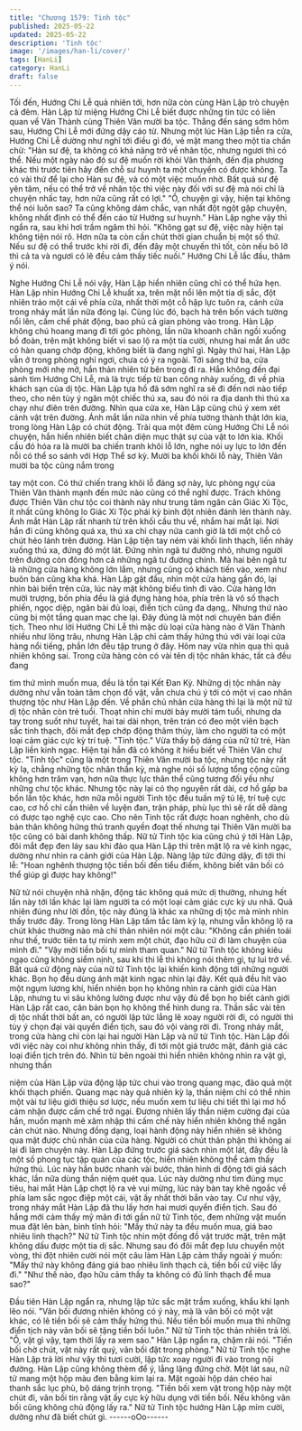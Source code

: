 ```yaml
---
title: "Chương 1579: Tinh tộc"
published: 2025-05-22
updated: 2025-05-22
description: 'Tinh tộc'
image: '/images/han-li/cover/'
tags: [HanLi]
category: HanLi
draft: false
---
```


Tối đến, Hướng Chi Lễ quả nhiên tới, hơn nữa còn cùng Hàn Lập
trò chuyện cả đêm.
Hàn Lập từ miệng Hướng Chi Lễ biết được những tin tức có liên
quan về Vân Thành cùng Thiên Vân mười ba tộc.
Thẳng đến sáng sớm hôm sau, Hướng Chi Lễ mới đứng dậy cáo
từ.
Nhưng một lúc Hàn Lập tiễn ra cửa, Hướng Chi Lễ dường như
nghĩ tới điều gì đó, vẻ mặt mang theo một tia chần chừ:
"Hàn sư đệ, ta không có khả năng trở về nhân tộc, nhưng ngươi
thì có thể. Nếu một ngày nào đó sư đệ muốn rời khỏi Vân thành,
đến địa phương khác thì trước tiên hãy đến chỗ sư huynh ta một
chuyến có được không. Ta có vài thứ để lại cho Hàn sư đệ, và có
một việc muốn nhờ. Bất quá sư đệ yên tâm, nếu có thể trở về
nhân tộc thì việc này đối với sư đệ mà nói chỉ là chuyện nhấc tay,
hơn nữa cũng rất có lợi."
"Ồ, chuyện gì vậy, hiện tại không thể nói luôn sao? Ta cũng không
dám chắc, vạn nhất đột ngột gặp chuyện, không nhất định có thể
đến cáo từ Hướng sư huynh."
Hàn Lập nghe vậy thì ngẩn ra, sau khi hơi trầm ngâm thì hỏi.
"Không gạt sư đệ, việc này hiện tại không tiện nói rõ. Hơn nữa ta
còn cần chút thời gian chuẩn bị một số thứ. Nếu sư đệ có thể
trước khi rời đi, đến đây một chuyến thì tốt, còn nếu bõ lỡ thì cả ta
và ngươi có lẽ đều cảm thấy tiếc nuối."
Hướng Chi Lễ lắc đầu, thâm ý nói.

Nghe Hướng Chi Lễ nói vậy, Hàn Lập hiển nhiên cũng chỉ có thể
hứa hẹn.
Hàn Lập nhìn Hướng Chi Lễ khuất xa, trên mặt nổi lên một tia dị
sắc, đột nhiên trảo một cái về phía cửa, nhất thời một cỗ hập lực
tuôn ra, cánh cửa trong nháy mắt lần nữa đóng lại.
Cùng lúc đó, bạch hà trên bốn vách tường nổi lên, cấm chế phát
động, bao phủ cả gian phòng vào trong.
Hàn Lập không chú hoang mang đi tới góc phòng, lần nữa
khoanh chân ngồi xuống bồ đoàn, trên mặt không biết vì sao lộ ra
một tia cười, nhưng hai mắt ẩn ước có hàn quang chớp động,
không biết là đang nghĩ gì.
Ngày thứ hai, Hàn Lập vẫn ở trong phòng nghỉ ngơi, chưa có ý ra
ngoài.
Tới sáng thứ ba, cửa phòng mới nhẹ mở, hắn thản nhiên từ bên
trong đi ra.
Hắn không đến đại sảnh tìm Hướng Chi Lễ, mà là trực tiếp từ ban
công nhảy xuống, đi về phía khách sạn của dị tộc.
Hàn Lập tựa hồ đã sớm nghĩ ra sẽ đi đến nơi nào tiếp theo, cho
nên tùy ý ngăn một chiếc thú xa, sau đó nói ra địa danh thì thú xa
chạy như điên trên đường.
Nhìn qua cửa xe, Hàn Lập cũng chú ý xem xét cảnh vật trên
đường.
Ánh mắt lần nữa nhìn về phía tường thành thật lớn kia, trong lòng
Hàn Lập có chút động.
Trải qua một đêm cùng Hướng Chi Lễ nói chuyện, hắn hiển nhiên
biết chân diện mục thật sự của vật to lớn kia. Khối cầu đó hóa ra
là mười ba chiến tranh khôi lỗ lớn, nghe nói uy lực to lớn đến nỗi
có thể so sánh với Hợp Thể sơ kỳ.
Mười ba khối khôi lỗ này, Thiên Vân mười ba tộc cũng nắm trong

tay một con.
Có thứ chiến trang khôi lỗ đáng sợ này, lực phòng ngự của Thiên
Vân thành mạnh đến mức nào cũng có thể nghĩ được. Trách
không được Thiên Vân chư tộc coi thành này như trung tâm ngăn
cản Giác Xi Tộc, ít nhất cũng không lo Giác Xi Tộc phái kỳ binh
đột nhiên đánh lén thành này.
Ánh mắt Hàn Lập rất nhanh từ trên khối cầu thu về, nhắm hai mắt
lại.
Nơi hắn đi cũng không quá xa, thú xa chỉ chạy nửa canh giờ là tới
một chỗ có chút hẻo lánh trên đường.
Hàn Lập tiện tay ném vài khối linh thạch, liền nhảy xuống thú xa,
đứng đó một lát.
Đứng nhìn ngã tư đường nhỏ, nhưng người trên đường còn đông
hơn cả những ngã tư đường chính.
Mà hai bên ngã tư là những cửa hàng không lớn lắm, nhưng cũng
có khách tiến vào, xem như buôn bán cũng kha khá.
Hàn Lập gật đầu, nhìn một cửa hàng gần đó, lại nhìn bài biển trên
cửa, lúc này mặt không biểu tình đi vào.
Cửa hàng lớn mười trượng, bốn phía đều là giá đựng hàng hóa,
phía trên là vô số thạch phiến, ngọc diệp, ngân bài đủ loại, điển
tịch cũng đa dạng,. Nhưng thứ nào cũng bị một tầng quan mạc
che lại.
Đây đúng là một nơi chuyên bán điển tịch.
Theo như lời Hướng Chi Lễ thì mặc dù loại cửa hàng nào ở Vân
Thành nhiều như lông trâu, nhưng Hàn Lập chỉ cảm thấy hứng
thú với vài loại cửa hàng nổi tiếng, phần lớn đều tập trung ở đây.
Hôm nay vừa nhìn qua thì quả nhiên không sai.
Trong cửa hàng còn có vài tên dị tộc nhân khác, tất cả đều đang

tìm thứ mình muốn mua, đều là tồn tại Kết Đan Kỳ.
Những dị tộc nhân này dường như vẫn toàn tâm chọn đồ vật, vẫn
chưa chú ý tới có một vị cao nhân thượng tộc như Hàn Lập đến.
Về phần chủ nhân cửa hàng thì lại là một nữ tử dị tộc nhân còn
trẻ tuổi.
Thoạt nhìn chỉ mười bảy mười tám tuổi, nhưng da tay trong suốt
như tuyết, hai tai dài nhọn, trên trán có đeo một viên bạch sắc tinh
thạch, đôi mắt đẹp chớp động thâm thúy, làm cho người ta có một
loại cảm giác cực kỳ trí tuệ.
"Tinh tộc."
Vừa thấy bộ dáng của nữ tử trẻ, Hàn Lập liền kinh ngạc.
Hiện tại hắn đã có không ít hiểu biết về Thiên Vân chư tộc.
"Tinh tộc" cũng là một trong Thiên Vân mười ba tộc, nhưng tộc
này rất kỳ lạ, chẳng những tộc nhân thần kỳ, mà nghe nói số
lượng tổng cộng cũng không hơn trăm vạn, hơn nữa thực lực
thân thể cũng tương đối yếu như những chư tộc khác. Nhưng tộc
này lại có thọ nguyên rất dài, cơ hồ gấp ba bốn lần tộc khác, hơn
nữa mỗi người Tinh tộc đều tuấn mỹ tú lệ, trí tuệ cực cao, cơ hồ
chỉ cần thiên về luyện đan, trận pháp, phù lục thì sẽ rất dễ dàng
có được tạo nghệ cực cao.
Cho nên Tinh tộc rất được hoan nghênh, cho dù bản thân không
hứng thú tranh quyền đoạt thế nhưng tại Thiên Vân mười ba tộc
cũng có bài danh không thấp.
Nữ tử Tinh tộc kia cũng chú ý tới Hàn Lập, đôi mắt đẹp đen láy
sau khi đảo qua Hàn Lập thì trên mặt lộ ra vẻ kinh ngạc, dường
như nhìn ra cảnh giới của Hàn Lập.
Nàng lập tức đứng dậy, đi tới thi lễ:
"Hoan nghênh thượng tộc tiền bối đến tiểu điếm, không biết vãn
bối có thể giúp gì được hay không!"

Nữ tử nói chuyện nhã nhặn, động tác không quá mức dị thường,
nhưng hết lần này tới lần khác lại làm người ta có một loại cảm
giác cực kỳ ưu nhã.
Quả nhiên đúng như lời đồn, tộc này đúng là khác xa những dị
tộc mà mình nhìn thấy trước đây.
Trong lòng Hàn Lập tấm tắc làm kỳ lạ, nhưng vẫn không lộ ra chút
khác thường nào mà chỉ thản nhiên nói một câu:
"Không cần phiền toái như thế, trước tiên ta tự mình xem một
chút, đạo hữu cứ đi làm chuyện của mình đi."
"Vậy mời tiền bối tự mình tham quan."
Nữ tử Tinh tộc không kiêu ngạo cũng không siểm nịnh, sau khi thi
lễ thì không nói thêm gì, tự lui trở về.
Bất quá cử động này của nữ tử Tinh tộc lại khiến kinh động tới
những người khác.
Bọn họ đều dùng ánh mặt kinh ngạc nhìn lại đây.
Kết quả đều hít vào một ngụm lương khí, hiển nhiên bọn họ
không nhìn ra cảnh giới của Hàn Lập, nhưng tu vi sâu không
lường được như vậy đủ để bọn họ biết cảnh giới Hàn Lập rất cao,
căn bản bọn họ không thể hình dung ra.
Thần sắc vài tên dị tộc nhất thời bất an, có người lập tức lẳng lẽ
xoay người rời đi, có người thì tùy ý chọn đại vài quyển điển tịch,
sau đó vội vàng rời đi.
Trong nháy mắt, trong cửa hàng chỉ còn lại hai người Hàn Lập và
nữ tử Tinh tộc.
Hàn Lập đối với việc này coi như không nhìn thấy, đi tới một giá
trước mặt, đánh giá các loại điển tịch trên đó.
Nhìn từ bên ngoài thì hiển nhiên không nhìn ra vật gì, nhưng thần

niệm của Hàn Lập vừa động lập tức chui vào trong quang mạc,
đảo quả một khối thạch phiến.
Quang mạc này quả nhiên kỳ lạ, thần niệm chỉ có thể nhìn một vài
tư liệu giới thiệu sơ lược, nếu muốn xem tư liệu chi tiết thì lại mơ
hồ cảm nhận được cấm chế trở ngại.
Đương nhiên lấy thần niệm cường đại của hắn, muốn mạnh mẽ
xâm nhập thì cấm chế này hiển nhiên không thể ngăn cản chút
nào. Nhưng đồng dạng, loại hành động này hiển nhiên sẽ không
qua mặt được chủ nhân của cửa hàng. Người có chút thân phận
thì không ai lại đi làm chuyện này.
Hàn Lập đứng trước giá sách nhìn một lát, đây đều là một số
phong tục tập quán của các tộc, hiển nhiên không thể cảm thấy
hứng thú. Lúc này hắn bước nhanh vài bước, thân hình di động
tới giá sách khác, lần nữa dùng thần niệm quét qua.
Lúc này dường như tìm đúng mục tiêu, hai mắt Hàn Lập chợt lộ
ra vẻ vui mừng, lúc này bàn tay khẽ ngoắc về phía lam sắc ngọc
điệp một cái, vật ấy nhất thời bắn vào tay.
Cư như vậy, trong nháy mắt Hàn Lập đã thu lấy hơn hai mươi
quyển điển tịch.
Sau đó hắng mới cảm thấy mỹ mãn đi tới gần nữ tử Tinh tộc, đem
những vật muốn mua đặt lên bàn, bình tĩnh hỏi:
"Mấy thứ này ta đều muốn mua, giá bao nhiêu linh thạch?"
Nữ tử Tinh tộc nhìn một đống đồ vật trước mặt, trên mặt không
dấu được một tia dị sắc. Nhưng sau đó đôi mắt đẹp lưu chuyển
một vòng, thì đột nhiên cười nói một câu làm Hàn Lập cảm thấy
ngoài ý muốn:
"Mấy thứ này không đáng giá bao nhiêu linh thạch cả, tiền bối cứ
việc lấy đi."
"Như thế nào, đạo hữu cảm thấy ta không có đủ linh thạch để
mua sao?"

Đầu tiên Hàn Lập ngẩn ra, nhưng lập tức sắc mặt trầm xuống,
khẩu khí lạnh lẽo nói.
"Vãn bối đương nhiên không có ý này, mà là vãn bối có một vật
khác, có lẽ tiền bối sẽ cảm thấy hứng thú. Nếu tiền bối muốn mua
thì những điển tịch này vãn bối sẽ tặng tiền bối luôn."
Nữ tử Tinh tộc thản nhiên trả lời.
"Ồ, vật gì vậy, tạm thời lấy ra xem sao."
Hàn Lập ngẩn ra, chậm rãi nói.
"Tiền bối chờ chút, vật này rất quý, vãn bối đặt trong phòng."
Nữ tử Tinh tộc nghe Hàn Lập trả lời như vậy thì tươi cười, lập tức
xoay người đi vào trong nội đường.
Hàn Lập cũng không thèm để ý, lẳng lặng đứng chờ.
Một lát sau, nữ tử mang một hộp màu đen bằng kim lại ra. Mặt
ngoài hộp dán chéo hai thanh sắc lục phù, bộ dáng trịnh trọng.
"Tiền bối xem vật trong hộp này một chút đi, vãn bối tin rằng vật
ấy cực kỳ hữu dụng với tiền bối. Nếu không vãn bối cũng không
chủ động lấy ra."
Nữ tử Tinh tộc hướng Hàn Lập mỉm cười, dường như đã biết chút
gì.
------oOo------
